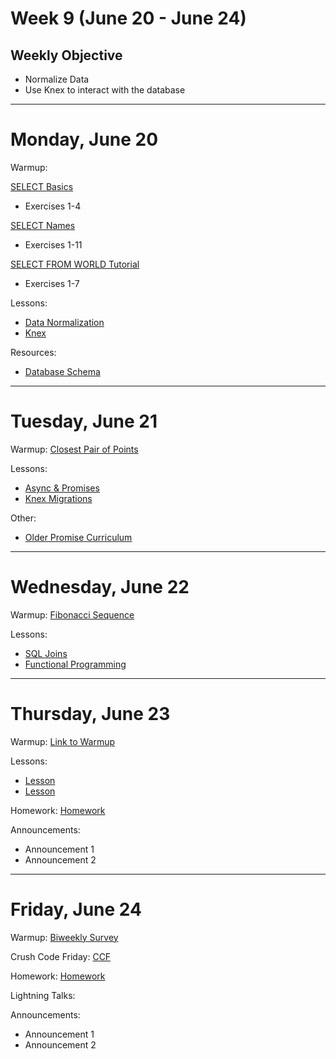 # Week 9 (June 20 - June 24)
## Weekly Objective

- Normalize Data
- Use Knex to interact with the database

---

# Monday, June 20

Warmup:

[SELECT Basics](http://sqlzoo.net/wiki/SELECT_basics)
- Exercises 1-4

[SELECT Names](http://sqlzoo.net/wiki/SELECT_names)
- Exercises 1-11

[SELECT FROM WORLD Tutorial](http://sqlzoo.net/wiki/SELECT_from_WORLD_Tutorial)
- Exercises 1-7

Lessons:
- [Data Normalization](/redirects/articles/3084)
- [Knex](/redirects/articles/3054)

Resources:
- [Database Schema](https://github.com/rogerwschmidt/database-schema/blob/master/knex-setup-schema.sql)

---

# Tuesday, June 21

Warmup: [Closest Pair of Points](https://www.codewars.com/kata/closest-pair-of-points)

Lessons:

- [Async & Promises](/redirects/articles/3113)
- [Knex Migrations](/redirects/articles/3091)


Other:

- [Older Promise Curriculum](/redirects/articles/3056)

---

# Wednesday, June 22

Warmup: [Fibonacci Sequence](https://raw.githubusercontent.com/gSchool/challenges/master/Programming/Fibonacci/prompt.js)

Lessons:
- [SQL Joins](/cohorts/68/articles/3081)
- [Functional Programming](/cohorts/68/student_dashboard)

---

# Thursday, June 23

Warmup: [Link to Warmup](http://github.com/gSchool)

Lessons:
- [Lesson](/cohorts/68/student_dashboard)
- [Lesson](/cohorts/68/student_dashboard)

Homework: [Homework](/cohorts/68/student_dashboard)

Announcements:
- Announcement 1
- Announcement 2

---

# Friday, June 24

Warmup: [Biweekly Survey](https://docs.google.com/forms/d/1XsnxPufkGL24Bnsa_8IxcyJT6-VudP4QC9VqbTbctAw/viewform?usp=send_form)

Crush Code Friday: [CCF](/cohorts/68/student_dashboard)

Homework: [Homework](/cohorts/68/student_dashboard)

Lightning Talks:

Announcements:
- Announcement 1
- Announcement 2
